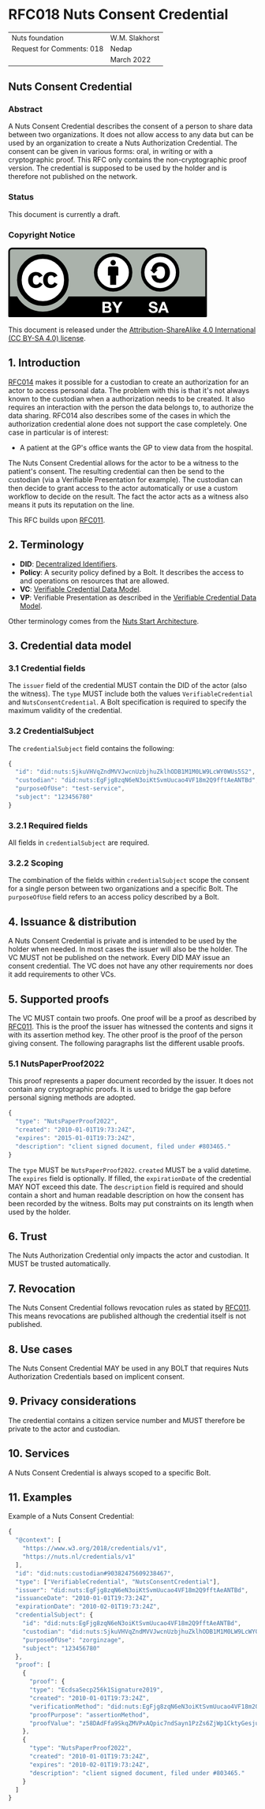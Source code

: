 # RFC018 Nuts Consent Credential

|                           |                |
|:--------------------------|:---------------|
| Nuts foundation           | W.M. Slakhorst |
| Request for Comments: 018 | Nedap          |
|                           | March 2022     |

## Nuts Consent Credential

### Abstract

A Nuts Consent Credential describes the consent of a person to share data between two organizations. It does not allow access to any data but can be used by an organization to create a Nuts Authorization Credential. The consent can be given in various forms: oral, in writing or with a cryptographic proof. This RFC only contains the non-cryptographic proof version. The credential is supposed to be used by the holder and is therefore not published on the network.

### Status

This document is currently a draft.

### Copyright Notice

![](../.gitbook/assets/license.png)

This document is released under the [Attribution-ShareAlike 4.0 International \(CC BY-SA 4.0\) license](https://creativecommons.org/licenses/by-sa/4.0/).

## 1. Introduction

[RFC014](rfc014-authorization-credential.md) makes it possible for a custodian to create an authorization for an actor to access personal data. The problem with this is that it's not always known to the custodian when a authorization needs to be created. It also requires an interaction with the person the data belongs to, to authorize the data sharing. RFC014 also describes some of the cases in which the authorization credential alone does not support the case completely. One case in particular is of interest:

* A patient at the GP's office wants the GP to view data from the hospital.

The Nuts Consent Credential allows for the actor to be a witness to the patient's consent. The resulting credential can then be send to the custodian (via a Verifiable Presentation for example). The custodian can then decide to grant access to the actor automatically or use a custom workflow to decide on the result. The fact the actor acts as a witness also means it puts its reputation on the line.

This RFC builds upon [RFC011](rfc011-verifiable-credential.md).

## 2. Terminology

* **DID**: [Decentralized Identifiers](https://www.w3.org/TR/did-core/).
* **Policy**: A security policy defined by a Bolt. It describes the access to and operations on resources that are allowed. 
* **VC**: [Verifiable Credential Data Model](https://www.w3.org/TR/vc-data-model/).
* **VP**: Verifiable Presentation as described in the [Verifiable Credential Data Model](https://www.w3.org/TR/vc-data-model/).

Other terminology comes from the [Nuts Start Architecture](rfc001-nuts-start-architecture.md#nuts-start-architecture).

## 3. Credential data model

### 3.1 Credential fields

The `issuer` field of the credential MUST contain the DID of the actor (also the witness). The `type` MUST include both the values `VerifiableCredential` and `NutsConsentCredential`. A Bolt specification is required to specify the maximum validity of the credential.

### 3.2 CredentialSubject

The `credentialSubject` field contains the following:

```javascript
{
  "id": "did:nuts:SjkuVHVqZndMVVJwcnUzbjhuZklhODB1M1M0LW9LcWY0WUs5S2",
  "custodian": "did:nuts:EgFjg8zqN6eN3oiKtSvmUucao4VF18m2Q9fftAeANTBd",
  "purposeOfUse": "test-service",
  "subject": "123456780"
}
```

### 3.2.1 Required fields

All fields in `credentialSubject` are required.

### 3.2.2 Scoping

The combination of the fields within `credentialSubject` scope the consent for a single person between two organizations and a specific Bolt.  The `purposeOfUse` field refers to an access policy described by a Bolt.

## 4. Issuance & distribution

A Nuts Consent Credential is private and is intended to be used by the holder when needed. In most cases the issuer will also be the holder. The VC MUST not be published on the network. Every DID MAY issue an consent credential. The VC does not have any other requirements nor does it add requirements to other VCs.

## 5. Supported proofs

The VC MUST contain two proofs. One proof will be a proof as described by [RFC011](rfc011-verifiable-credential.md). This is the proof the issuer has witnessed the contents and signs it with its assertion method key. The other proof is the proof of the person giving consent. The following paragraphs list the different usable proofs.

### 5.1 NutsPaperProof2022

This proof represents a paper document recorded by the issuer. It does not contain any cryptographic proofs. It is used to bridge the gap before personal signing methods are adopted.

```javascript
{
  "type": "NutsPaperProof2022",
  "created": "2010-01-01T19:73:24Z",
  "expires": "2015-01-01T19:73:24Z",
  "description": "client signed document, filed under #803465."
}
```

The `type` MUST be `NutsPaperProof2022`. `created` MUST be a valid datetime. The `expires` field is optionally. If filled, the `expirationDate` of the credential MAY NOT exceed this date. The `description` field is required and should contain a short and human readable description on how the consent has been recorded by the witness. Bolts may put constraints on its length when used by the holder.

## 6. Trust

The Nuts Authorization Credential only impacts the actor and custodian. It MUST be trusted automatically.

## 7. Revocation

The Nuts Consent Credential follows revocation rules as stated by [RFC011](rfc011-verifiable-credential.md). This means revocations are published although the credential itself is not published.

## 8. Use cases

The Nuts Consent Credential MAY be used in any BOLT that requires Nuts Authorization Credentials based on implicent consent.

## 9. Privacy considerations

The credential contains a citizen service number and MUST therefore be private to the actor and custodian.

## 10. Services

A Nuts Consent Credential is always scoped to a specific Bolt.

## 11. Examples

Example of a Nuts Consent Credential:

```javascript
{
  "@context": [
    "https://www.w3.org/2018/credentials/v1",
    "https://nuts.nl/credentials/v1"
  ],
  "id": "did:nuts:custodian#90382475609238467",
  "type": ["VerifiableCredential", "NutsConsentCredential"],
  "issuer": "did:nuts:EgFjg8zqN6eN3oiKtSvmUucao4VF18m2Q9fftAeANTBd",
  "issuanceDate": "2010-01-01T19:73:24Z",
  "expirationDate": "2010-02-01T19:73:24Z",
  "credentialSubject": {
    "id": "did:nuts:EgFjg8zqN6eN3oiKtSvmUucao4VF18m2Q9fftAeANTBd",
    "custodian": "did:nuts:SjkuVHVqZndMVVJwcnUzbjhuZklhODB1M1M0LW9LcWY0WUs5S2",
    "purposeOfUse": "zorginzage",
    "subject": "123456780"
  },
  "proof": [
    {
      "proof": {
      "type": "EcdsaSecp256k1Signature2019",
      "created": "2010-01-01T19:73:24Z",
      "verificationMethod": "did:nuts:EgFjg8zqN6eN3oiKtSvmUucao4VF18m2Q9fftAeANTBd#234906587jfglout",
      "proofPurpose": "assertionMethod",
      "proofValue": "z58DAdFfa9SkqZMVPxAQpic7ndSayn1PzZs6ZjWp1CktyGesjuTSwRdoWhAfGFCF5bppETSTojQCrfFPP2oumHKtz"
    },
    {
      "type": "NutsPaperProof2022",
      "created": "2010-01-01T19:73:24Z",
      "expires": "2010-02-01T19:73:24Z",
      "description": "client signed document, filed under #803465."
    }
  ]
}
```
